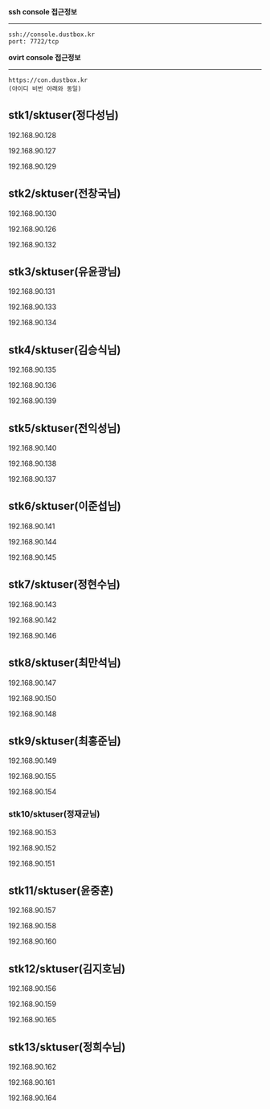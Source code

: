 __ssh console 접근정보__
***
```
ssh://console.dustbox.kr
port: 7722/tcp
```
__ovirt console 접근정보__
***
```
https://con.dustbox.kr
(아이디 비번 아래와 동일)
```

## stk1/sktuser(정다성님)
192.168.90.128

192.168.90.127

192.168.90.129

## stk2/sktuser(전창국님)
192.168.90.130

192.168.90.126

192.168.90.132

## stk3/sktuser(유윤광님)
192.168.90.131

192.168.90.133

192.168.90.134

## stk4/sktuser(김승식님)
192.168.90.135

192.168.90.136

192.168.90.139

## stk5/sktuser(전익성님)
192.168.90.140

192.168.90.138

192.168.90.137

## stk6/sktuser(이준섭님)
192.168.90.141

192.168.90.144

192.168.90.145

## stk7/sktuser(정현수님)
192.168.90.143

192.168.90.142

192.168.90.146

## stk8/sktuser(최만석님)
192.168.90.147

192.168.90.150

192.168.90.148

## stk9/sktuser(최홍준님)
192.168.90.149

192.168.90.155

192.168.90.154

### stk10/sktuser(정재균님)
192.168.90.153

192.168.90.152

192.168.90.151

## stk11/sktuser(윤중훈)
192.168.90.157

192.168.90.158

192.168.90.160

## stk12/sktuser(김지호님)
192.168.90.156

192.168.90.159

192.168.90.165

## stk13/sktuser(정희수님)
192.168.90.162

192.168.90.161

192.168.90.164

